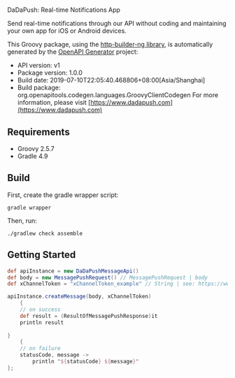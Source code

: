 # 

DaDaPush: Real-time Notifications App

Send real-time notifications through our API without coding and maintaining your own app for iOS or Android devices.

This Groovy package, using the [http-builder-ng library](https://http-builder-ng.github.io/http-builder-ng/), is automatically generated by the [OpenAPI Generator](https://openapi-generator.tech) project:

- API version: v1
- Package version: 1.0.0
- Build date: 2019-07-10T22:05:40.468806+08:00[Asia/Shanghai]
- Build package: org.openapitools.codegen.languages.GroovyClientCodegen
For more information, please visit [https://www.dadapush.com](https://www.dadapush.com)

## Requirements

* Groovy 2.5.7
* Gradle 4.9

## Build

First, create the gradle wrapper script:

```
gradle wrapper
```

Then, run:

```
./gradlew check assemble
```

## Getting Started


```groovy
def apiInstance = new DaDaPushMessageApi()
def body = new MessagePushRequest() // MessagePushRequest | body
def xChannelToken = "xChannelToken_example" // String | see: https://www.dadapush.com/channel/list

apiInstance.createMessage(body, xChannelToken)
    {
    // on success
    def result = (ResultOfMessagePushResponse)it
    println result
    
}
    {
    // on failure
    statusCode, message ->
        println "${statusCode} ${message}"
};
```


